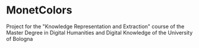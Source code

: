 # MonetColors
Project for the "Knowledge Representation and Extraction" course of the Master Degree in Digital Humanities and Digital Knowledge of the University of Bologna
